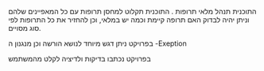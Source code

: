 התוכנית תנהל מלאי תרופות . 
התוכנית תקלוט למחסן תרופות עם כל המאפיינים שלהם
וניתן יהיה לבדוק האם תרופה קיימת וכמה יש במלאי, 
וכן להחזיר את כל התרופות לפי סוג 
מסויים.

בפרויקט ניתן דגש מיוחד לנושא הורשה וכן מנגנון ה
-Exeption


בפרויקט נכתבו בדיקות ולדיציה לקלט מהמשתמש

